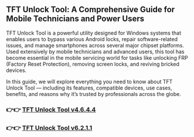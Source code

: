 ## TFT Unlock Tool: A Comprehensive Guide for Mobile Technicians and Power Users
TFT Unlock Tool is a powerful utility designed for Windows systems that enables users to bypass various Android locks, repair software-related issues, and manage smartphones across several major chipset platforms. Used extensively by mobile technicians and advanced users, this tool has become essential in the mobile servicing world for tasks like unlocking FRP (Factory Reset Protection), removing screen locks, and reviving bricked devices.

In this guide, we will explore everything you need to know about TFT Unlock Tool — including its features, compatible devices, use cases, benefits, and reasons why it’s trusted by professionals across the globe.

### 👉👉 [TFT Unlock Tool v4.6.4.4](https://tft-unlock-tool.com/)
### 👉👉 [TFT Unlock Tool v6.2.1.1](https://tft-unlock-tool.com/)
